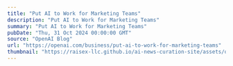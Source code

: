 ```yaml
---
title: "Put AI to Work for Marketing Teams"
description: "Put AI to Work for Marketing Teams"
summary: "Put AI to Work for Marketing Teams"
pubDate: "Thu, 31 Oct 2024 00:00:00 GMT"
source: "OpenAI Blog"
url: "https://openai.com/business/put-ai-to-work-for-marketing-teams"
thumbnail: "https://raisex-llc.github.io/ai-news-curation-site/assets/openai_logo.png"
---
```


